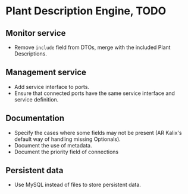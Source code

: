# Plant Description Engine, TODO

## Monitor service
* Remove `include` field from DTOs, merge with the included Plant Descriptions.

## Management service
* Add service interface to ports.
* Ensure that connected ports have the same service interface and
  service definition.

## Documentation
* Specify the cases where some fields may not be present (AR Kalix's default
  way of handling missing Optionals).
* Document the use of metadata.
* Document the priority field of connections

## Persistent data
* Use MySQL instead of files to store persistent data.